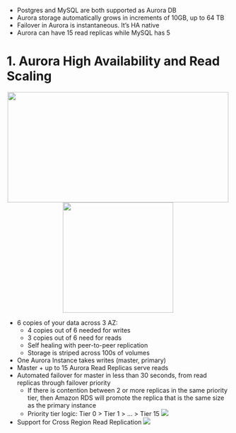 
- Postgres and MySQL are both supported as Aurora DB
- Aurora storage automatically grows in increments of 10GB, up to 64 TB
- Failover in Aurora is instantaneous. It’s HA native
- Aurora can have 15 read replicas while MySQL has 5

# 1. Aurora High Availability and Read Scaling

<p align="center">
    <img src="https://i.loli.net/2019/08/08/VIHdKQoCRPTaney.png"  width="500" height="250">
    <img src="https://i.loli.net/2019/08/08/t4yps2MCrq6Zzli.png"  width="250" height="250">
</p>


- 6 copies of your data across 3 AZ:
  - 4 copies out of 6 needed for writes
  - 3 copies out of 6 need for reads
  - Self healing with peer-to-peer replication
  - Storage is striped across 100s of volumes
- One Aurora Instance takes writes (master, primary)
- Master + up to 15 Aurora Read Replicas serve reads
- Automated failover for master in less than 30 seconds, from read replicas through failover priority
  - If there is contention between 2 or more replicas in the same priority tier, then Amazon RDS will promote the replica that is the same size as the primary instance
  - Priority tier logic: Tier 0 > Tier 1 > … > Tier 15
  ![](https://i.loli.net/2019/08/08/wiyVdMlkCsxXv8S.png)
- Support for Cross Region Read Replication
  ![](https://i.loli.net/2019/08/08/IFlUBYy61RxWzrA.png)
